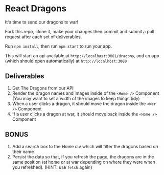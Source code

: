 # React Dragons

It's time to send our dragons to war! 

Fork this repo, clone it, make your changes then commit and submit a pull request after each set of deliverables.

Run `npm install`, then run `npm start` to run your app. 

This will start an api available at `http://localhost:3001/dragons`, and an app (which should open automatically) at `http://localhost:3000` 

## Deliverables
1. Get The Dragons from our API
2. Render the dragon names and images inside of the `<Home />` Component (You may want to set a width of the images to keep things tidy)
3. When a user clicks a dragon, it should move the dragon inside the `<War />` Component
4. If a user clicks a dragon at war, it should move back inside the `<Home />` Component

## BONUS
1. Add a search box to the Home div which will filter the dragons based on their name
2. Persist the data so that, if you refresh the page, the dragons are in the same position (at home or at war depending on where they were when you refreshed). (HINT: use `fetch` again)
